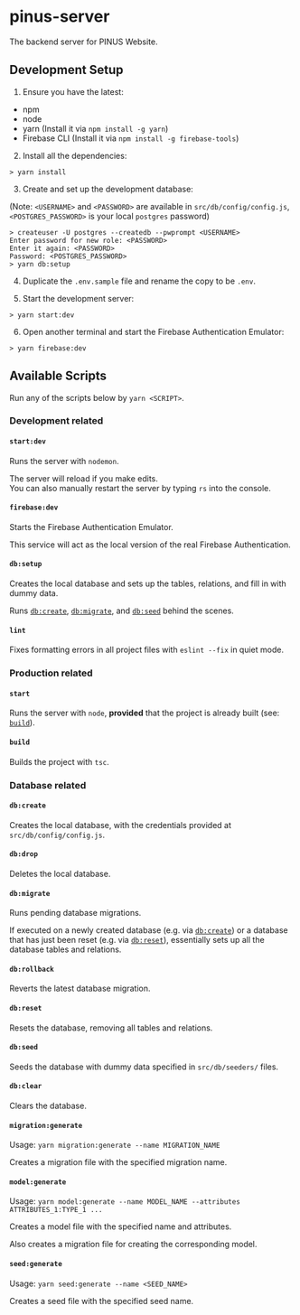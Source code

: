 # pinus-server

The backend server for PINUS Website.

## Development Setup

1. Ensure you have the latest:

- npm
- node
- yarn (Install it via `npm install -g yarn`)
- Firebase CLI (Install it via `npm install -g firebase-tools`)

2. Install all the dependencies:

```
> yarn install
```

3. Create and set up the development database:

(Note: `<USERNAME>` and `<PASSWORD>` are available in `src/db/config/config.js`,
`<POSTGRES_PASSWORD>` is your local `postgres` password)

```
> createuser -U postgres --createdb --pwprompt <USERNAME>
Enter password for new role: <PASSWORD>
Enter it again: <PASSWORD>
Password: <POSTGRES_PASSWORD>
> yarn db:setup
```

4. Duplicate the `.env.sample` file and rename the copy to be `.env`.

5. Start the development server:

```
> yarn start:dev
```

6. Open another terminal and start the Firebase Authentication Emulator:

```
> yarn firebase:dev
```

## Available Scripts

Run any of the scripts below by `yarn <SCRIPT>`.

### Development related

#### `start:dev`

Runs the server with `nodemon`.

The server will reload if you make edits.\
You can also manually restart the server by typing `rs` into the console.

#### `firebase:dev`

Starts the Firebase Authentication Emulator.

This service will act as the local version of the real Firebase Authentication.

#### `db:setup`

Creates the local database and sets up the tables, relations, and fill in with dummy
data.

Runs [`db:create`](#dbcreate), [`db:migrate`](#dbmigrate), and
[`db:seed`](#dbseed) behind the scenes.

#### `lint`

Fixes formatting errors in all project files with `eslint --fix` in quiet mode.

### Production related

#### `start`

Runs the server with `node`, **provided** that the project is already built
(see: [`build`](#build)).

#### `build`

Builds the project with `tsc`.

### Database related

#### `db:create`

Creates the local database, with the credentials provided at `src/db/config/config.js`.

#### `db:drop`

Deletes the local database.

#### `db:migrate`

Runs pending database migrations.

If executed on a newly created database (e.g. via [`db:create`](#dbcreate)) or a
database that has just been reset (e.g. via [`db:reset`](#dbreset)), essentially
sets up all the database tables and relations.

#### `db:rollback`

Reverts the latest database migration.

#### `db:reset`

Resets the database, removing all tables and relations.

#### `db:seed`

Seeds the database with dummy data specified in `src/db/seeders/` files.

#### `db:clear`

Clears the database.

#### `migration:generate`

Usage: `yarn migration:generate --name MIGRATION_NAME`

Creates a migration file with the specified migration name.

#### `model:generate`

Usage: `yarn model:generate --name MODEL_NAME --attributes ATTRIBUTES_1:TYPE_1 ...`

Creates a model file with the specified name and attributes.

Also creates a migration file for creating the corresponding model.

#### `seed:generate`

Usage: `yarn seed:generate --name <SEED_NAME>`

Creates a seed file with the specified seed name.
